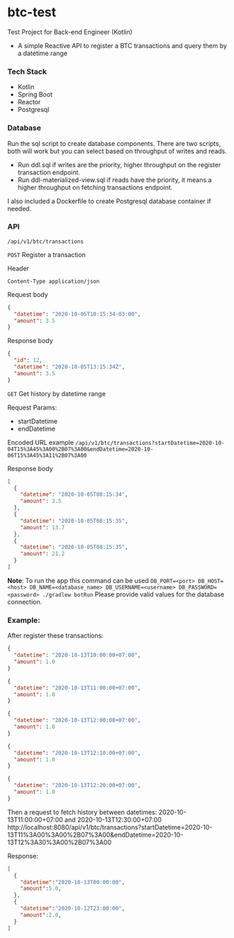 # btc-test
Test Project for Back-end Engineer (Kotlin)

- A simple Reactive API to register a BTC transactions and query them by a datetime range 

### Tech Stack
- Kotlin
- Spring Boot
- Reactor
- Postgresql

### Database

Run the sql script to create database components. There are two scripts, both will work but you can select based on throughput of writes and reads. 

- Run ddl.sql if writes are the priority, higher throughput on the register transaction endpoint.
- Run ddl-materialized-view.sql if reads have the priority, it means a higher throughput on fetching transactions endpoint.

I also included a Dockerfile to create Postgresql database container if needed.

### API

`/api/v1/btc/transactions`

`POST` Register a transaction

Header

```
Content-Type application/json
```

Request body
```json
{
  "datetime": "2020-10-05T10:15:34-03:00",
  "amount": 3.5
}
```

Response body
```json
{
  "id": 12,
  "datetime": "2020-10-05T13:15:34Z",
  "amount": 3.5
}
```

`GET` Get history by datetime range

Request Params:
- startDatetime
- endDatetime

Encoded URL example
`/api/v1/btc/transactions?startDatetime=2020-10-04T15%3A45%3A00%2B07%3A00&endDatetime=2020-10-06T15%3A45%3A11%2B07%3A00` 

Response body
```json
[
  {
    "datetime": "2020-10-05T08:15:34",
    "amount": 3.5
  },
  {
    "datetime": "2020-10-05T08:15:35",
    "amount": 13.7
  },
  {
    "datetime": "2020-10-05T08:15:35",
    "amount": 21.2
  }
]
```

**Note**: To run the app this command can be used
`DB_PORT=<port> DB_HOST=<host> DB_NAME=<database_name> DB_USERNAME=<username> DB_PASSWORD=<password> ./gradlew botRun`
Please provide valid values for the database connection.

### Example:
After register these transactions:
```json
{
  "datetime": "2020-10-13T10:00:00+07:00",
  "amount": 1.0
}

{
  "datetime": "2020-10-13T11:00:00+07:00",
  "amount": 1.0
}

{
  "datetime": "2020-10-13T12:00:00+07:00",
  "amount": 1.0
}

{
  "datetime": "2020-10-13T12:10:00+07:00",
  "amount": 1.0
}

{
  "datetime": "2020-10-13T12:20:00+07:00",
  "amount": 1.0
}

```

Then a request to fetch history between datetimes: 2020-10-13T11:00:00+07:00 and 2020-10-13T12:30:00+07:00
http://localhost:8080/api/v1/btc/transactions?startDatetime=2020-10-13T11%3A00%3A00%2B07%3A00&endDatetime=2020-10-13T12%3A30%3A00%2B07%3A00

Response:
```json
[
  {
    "datetime":"2020-10-13T00:00:00",
    "amount":5.0,
  },
  {
    "datetime":"2020-10-12T23:00:00",
    "amount":2.0,
  }
]
```
